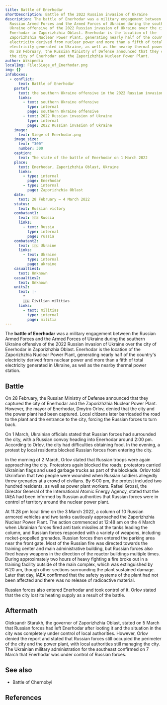 ```yaml
---
title: Battle of Enerhodar
shortDescription: Battle of the 2022 Russian invasion of Ukraine
description: The battle of Enerhodar was a military engagement between the
  Russian Armed Forces and the Armed Forces of Ukraine during the southern
  Ukraine offensive of the 2022 Russian invasion of Ukraine over the city of
  Enerhodar in Zaporizhzhia Oblast. Enerhodar is the location of the
  Zaporizhzhia Nuclear Power Plant, generating nearly half of the country's
  electricity derived from nuclear power and more than a fifth of total
  electricity generated in Ukraine, as well as the nearby thermal power station.
  On 28 February, the Russian Ministry of Defense announced that they captured
  the city of Enerhodar and the Zaporizhzhia Nuclear Power Plant.
author: Wikipedia
localImg: File:Siege_of_Enerhodar.png
img: {}
infoboxes:
  - conflict:
      text: Battle of Enerhodar
    partof:
      text: the southern Ukraine offensive in the 2022 Russian invasion of Ukraine
      links:
        - text: southern Ukraine offensive
          type: internal
          page: southern Ukraine offensive
        - text: 2022 Russian invasion of Ukraine
          type: internal
          page: 2022 Russian invasion of Ukraine
    image:
      text: Siege of Enerhodar.png
    image_size:
      text: "300"
      number: 300
    caption:
      text: The state of the battle of Enerhodar on 1 March 2022
    place:
      text: Enerhodar, Zaporizhzhia Oblast, Ukraine
      links:
        - type: internal
          page: Enerhodar
        - type: internal
          page: Zaporizhzhia Oblast
    date:
      text: 28 February – 4 March 2022
    status:
      text: Russian victory
    combatant1:
      text: 🇷🇺 Russia
      links:
        - text: Russia
          type: internal
          page: russia
    combatant2:
      text: 🇺🇦 Ukraine
      links:
        - text: Ukraine
          type: internal
          page: ukraine
    casualties1:
      text: Unknown
    casualties2:
      text: Unknown
    units2:
      text: |-
        * 
        🇺🇦 Civilian militias
      links:
        - text: militias
          type: internal
          page: militia
---
```


The **battle of Enerhodar** was a military engagement between the Russian Armed Forces and the Armed Forces of Ukraine during the southern Ukraine offensive of the 2022 Russian invasion of Ukraine over the city of Enerhodar in Zaporizhzhia Oblast. Enerhodar is the location of the Zaporizhzhia Nuclear Power Plant, generating nearly half of the country's electricity derived from nuclear power and more than a fifth of total electricity generated in Ukraine, as well as the nearby thermal power station.

## Battle
On 28 February, the Russian Ministry of Defense announced that they captured the city of Enerhodar and the Zaporizhzhia Nuclear Power Plant. However, the mayor of Enerhodar, Dmytro Orlov, denied that the city and the power plant had been captured. Local citizens later barricaded the road to the plant and the entrance to the city, forcing the Russian forces to turn back.

On 1 March, Ukrainian officials stated that Russian forces had surrounded the city, with a Russian convoy heading into Enerhodar around 2:00 pm. According to Orlov, the city had difficulties obtaining food. In the evening, a protest by local residents blocked Russian forces from entering the city.

In the morning of 2 March, Orlov stated that Russian troops were again approaching the city. Protestors again blocked the roads; protestors carried Ukrainian flags and used garbage trucks as part of the blockade. Orlov told Ukrinform that two people were wounded when Russian soldiers allegedly threw grenades at a crowd of civilians. By 6:00 pm, the protest included two hundred residents, as well as power plant workers. Rafael Grossi, the Director General of the International Atomic Energy Agency, stated that the IAEA had been informed by Russian authorities that Russian forces were in control of territory around the nuclear power plant.

At 11:28 pm local time on the 3 March 2022, a column of 10 Russian armored vehicles and two tanks cautiously approached the Zaporizhzhia Nuclear Power Plant. The action commenced at 12:48 am on the 4 March when Ukrainian forces fired anti tank missiles at the tanks leading the column, and Russian forces responded with a variety of weapons, including rocket-propelled grenades. Russian forces then entered the parking area near the front gate. Most of the Russian fire was directed towards the training center and main administrative building, but Russian forces also fired heavy weapons in the direction of the reactor buildings multiple times. During approximately two hours of heavy fighting a fire broke out in a training facility outside of the main complex, which was extinguished by 6:20 am, though other sections surrounding the plant sustained damage. Later that day, IAEA confirmed that the safety systems of the plant had not been affected and there was no release of radioactive material.

Russian forces also entered Enerhodar and took control of it. Orlov stated that the city lost its heating supply as a result of the battle.

## Aftermath
Oleksandr Starukh, the governor of Zaporizhzhia Oblast, stated on 5 March that Russian forces had left Enerhodar after looting it and the situation in the city was completely under control of local authorities. However, Orlov denied the report and stated that Russian forces still occupied the perimeter of the city and the power plant, with local authorities still managing the city. The Ukrainian military administration for the southeast confirmed on 7 March that Enerhodar was under control of Russian forces.

## See also
 * Battle of Chernobyl


## References
